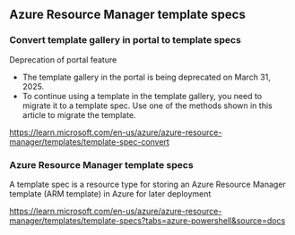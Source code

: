 ## Azure Resource Manager template specs

### Convert template gallery in portal to template specs

Deprecation of portal feature
* The template gallery in the portal is being deprecated on March 31, 2025. 
* To continue using a template in the template gallery, you need to migrate it to a template spec. Use one of the methods shown in this article to migrate the template.

https://learn.microsoft.com/en-us/azure/azure-resource-manager/templates/template-spec-convert

### Azure Resource Manager template specs

A template spec is a resource type for storing an Azure Resource Manager template (ARM template) in Azure for later deployment

https://learn.microsoft.com/en-us/azure/azure-resource-manager/templates/template-specs?tabs=azure-powershell&source=docs

